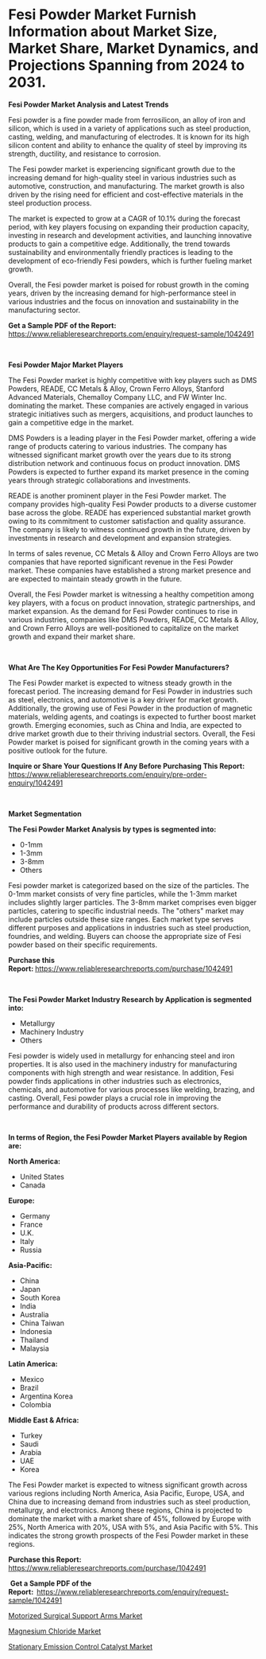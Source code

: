 <p><h1>Fesi Powder Market Furnish Information about Market Size, Market Share, Market Dynamics, and Projections Spanning from 2024 to 2031.</h1></p><p><strong>Fesi Powder Market Analysis and Latest Trends</strong></p>
<p><p>Fesi powder is a fine powder made from ferrosilicon, an alloy of iron and silicon, which is used in a variety of applications such as steel production, casting, welding, and manufacturing of electrodes. It is known for its high silicon content and ability to enhance the quality of steel by improving its strength, ductility, and resistance to corrosion.</p><p>The Fesi powder market is experiencing significant growth due to the increasing demand for high-quality steel in various industries such as automotive, construction, and manufacturing. The market growth is also driven by the rising need for efficient and cost-effective materials in the steel production process.</p><p>The market is expected to grow at a CAGR of 10.1% during the forecast period, with key players focusing on expanding their production capacity, investing in research and development activities, and launching innovative products to gain a competitive edge. Additionally, the trend towards sustainability and environmentally friendly practices is leading to the development of eco-friendly Fesi powders, which is further fueling market growth.</p><p>Overall, the Fesi powder market is poised for robust growth in the coming years, driven by the increasing demand for high-performance steel in various industries and the focus on innovation and sustainability in the manufacturing sector.</p></p>
<p><strong>Get a Sample PDF of the Report:&nbsp;</strong> <a href="https://www.reliableresearchreports.com/enquiry/request-sample/1042491">https://www.reliableresearchreports.com/enquiry/request-sample/1042491</a></p>
<p>&nbsp;</p>
<p><strong>Fesi Powder Major Market Players</strong></p>
<p><p>The Fesi Powder market is highly competitive with key players such as DMS Powders, READE, CC Metals & Alloy, Crown Ferro Alloys, Stanford Advanced Materials, Chemalloy Company LLC, and FW Winter Inc. dominating the market. These companies are actively engaged in various strategic initiatives such as mergers, acquisitions, and product launches to gain a competitive edge in the market.</p><p>DMS Powders is a leading player in the Fesi Powder market, offering a wide range of products catering to various industries. The company has witnessed significant market growth over the years due to its strong distribution network and continuous focus on product innovation. DMS Powders is expected to further expand its market presence in the coming years through strategic collaborations and investments.</p><p>READE is another prominent player in the Fesi Powder market. The company provides high-quality Fesi Powder products to a diverse customer base across the globe. READE has experienced substantial market growth owing to its commitment to customer satisfaction and quality assurance. The company is likely to witness continued growth in the future, driven by investments in research and development and expansion strategies.</p><p>In terms of sales revenue, CC Metals & Alloy and Crown Ferro Alloys are two companies that have reported significant revenue in the Fesi Powder market. These companies have established a strong market presence and are expected to maintain steady growth in the future.</p><p>Overall, the Fesi Powder market is witnessing a healthy competition among key players, with a focus on product innovation, strategic partnerships, and market expansion. As the demand for Fesi Powder continues to rise in various industries, companies like DMS Powders, READE, CC Metals & Alloy, and Crown Ferro Alloys are well-positioned to capitalize on the market growth and expand their market share.</p></p>
<p>&nbsp;</p>
<p><strong>What Are The Key Opportunities For Fesi Powder Manufacturers?</strong></p>
<p><p>The Fesi Powder market is expected to witness steady growth in the forecast period. The increasing demand for Fesi Powder in industries such as steel, electronics, and automotive is a key driver for market growth. Additionally, the growing use of Fesi Powder in the production of magnetic materials, welding agents, and coatings is expected to further boost market growth. Emerging economies, such as China and India, are expected to drive market growth due to their thriving industrial sectors. Overall, the Fesi Powder market is poised for significant growth in the coming years with a positive outlook for the future.</p></p>
<p><strong>Inquire or Share Your Questions If Any Before Purchasing This Report:</strong> <a href="https://www.reliableresearchreports.com/enquiry/pre-order-enquiry/1042491">https://www.reliableresearchreports.com/enquiry/pre-order-enquiry/1042491</a></p>
<p>&nbsp;</p>
<p><strong>Market Segmentation</strong></p>
<p><strong>The Fesi Powder Market Analysis by types is segmented into:</strong></p>
<p><ul><li>0-1mm</li><li>1-3mm</li><li>3-8mm</li><li>Others</li></ul></p>
<p><p>Fesi powder market is categorized based on the size of the particles. The 0-1mm market consists of very fine particles, while the 1-3mm market includes slightly larger particles. The 3-8mm market comprises even bigger particles, catering to specific industrial needs. The "others" market may include particles outside these size ranges. Each market type serves different purposes and applications in industries such as steel production, foundries, and welding. Buyers can choose the appropriate size of Fesi powder based on their specific requirements.</p></p>
<p><strong>Purchase this Report:&nbsp;</strong><a href="https://www.reliableresearchreports.com/purchase/1042491">https://www.reliableresearchreports.com/purchase/1042491</a></p>
<p>&nbsp;</p>
<p><strong>The Fesi Powder Market Industry Research by Application is segmented into:</strong></p>
<p><ul><li>Metallurgy</li><li>Machinery Industry</li><li>Others</li></ul></p>
<p><p>Fesi powder is widely used in metallurgy for enhancing steel and iron properties. It is also used in the machinery industry for manufacturing components with high strength and wear resistance. In addition, Fesi powder finds applications in other industries such as electronics, chemicals, and automotive for various processes like welding, brazing, and casting. Overall, Fesi powder plays a crucial role in improving the performance and durability of products across different sectors.</p></p>
<p>&nbsp;</p>
<p><strong>In terms of Region, the Fesi Powder Market Players available by Region are:</strong></p>
<p>
    <p> <strong> North America: </strong>
        <ul>
            <li>United States</li>
            <li>Canada</li>
        </ul>
        </p> 
    <p> <strong> Europe: </strong>
        <ul>
            <li>Germany</li>
            <li>France</li>
            <li>U.K.</li>
            <li>Italy</li>
            <li>Russia</li>
        </ul>
        </p> 
    <p> <strong> Asia-Pacific: </strong>
        <ul>
            <li>China</li>
            <li>Japan</li>
            <li>South Korea</li>
            <li>India</li>
            <li>Australia</li>
            <li>China Taiwan</li>
            <li>Indonesia</li>
            <li>Thailand</li>
            <li>Malaysia</li>
        </ul>
        </p> 
    <p> <strong> Latin America: </strong>
        <ul>
            <li>Mexico</li>
            <li>Brazil</li>
            <li>Argentina Korea</li>
            <li>Colombia</li>
        </ul>
        </p> 
    <p> <strong> Middle East & Africa: </strong>
        <ul>
            <li>Turkey</li>
            <li>Saudi</li>
            <li>Arabia</li>
            <li>UAE</li>
            <li>Korea</li>
        </ul>
    </p>
    </p>
<p><p>The Fesi Powder market is expected to witness significant growth across various regions including North America, Asia Pacific, Europe, USA, and China due to increasing demand from industries such as steel production, metallurgy, and electronics. Among these regions, China is projected to dominate the market with a market share of 45%, followed by Europe with 25%, North America with 20%, USA with 5%, and Asia Pacific with 5%. This indicates the strong growth prospects of the Fesi Powder market in these regions.</p></p>
<p><strong>Purchase this Report: </strong><a href="https://www.reliableresearchreports.com/purchase/1042491">https://www.reliableresearchreports.com/purchase/1042491</a></p>
<p>&nbsp;<strong>Get a Sample PDF of the Report:&nbsp;&nbsp;</strong><a href="https://www.reliableresearchreports.com/enquiry/request-sample/1042491">https://www.reliableresearchreports.com/enquiry/request-sample/1042491</a></p>
<p><strong></strong></p>
<p><p><a href="https://view.publitas.com/reportprime-1/motorized-surgical-support-arms-market-size-and-growth-market-segmentation-regional-and-country-breakdowns-and-market-trends-for-period-from-2023-2030/">Motorized Surgical Support Arms Market</a></p><p><a href="https://github.com/seekum/Market-Research-Report-List-1/blob/main/magnesium-chloride-market.md">Magnesium Chloride Market</a></p><p><a href="https://github.com/nancykennedykellievqfqt2/Market-Research-Report-List-1/blob/main/stationary-emission-control-catalyst-market.md">Stationary Emission Control Catalyst Market</a></p></p>